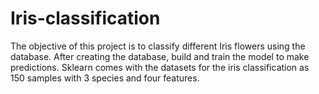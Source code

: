# Iris-classification
The objective of this project is to classify different Iris flowers using the database. After creating the database, build and train the model to make predictions. Sklearn comes with the datasets for the iris classification as 150 samples with 3 species and four features. 
